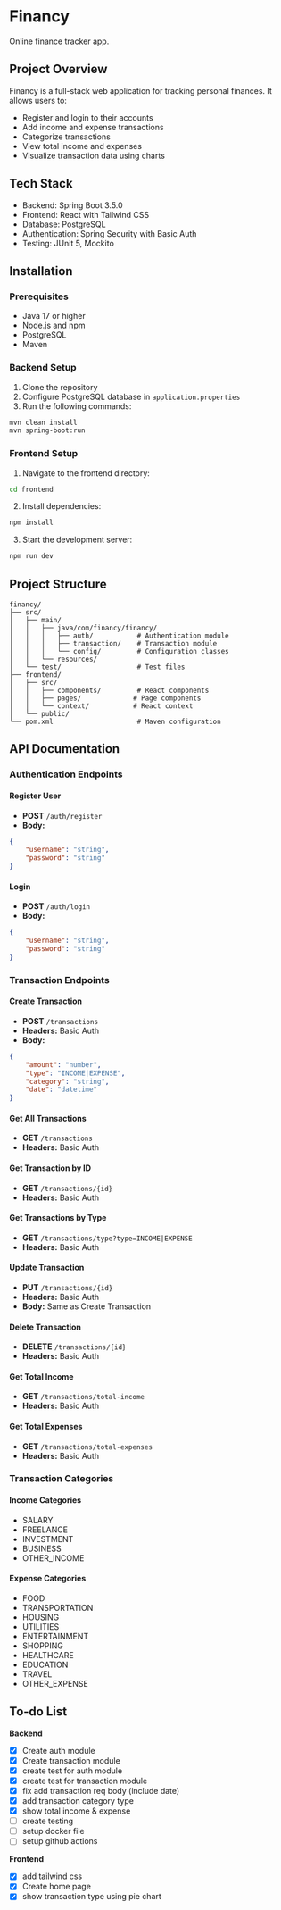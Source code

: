 # Financy
Online finance tracker app.

## Project Overview
Financy is a full-stack web application for tracking personal finances. It allows users to:
- Register and login to their accounts
- Add income and expense transactions
- Categorize transactions
- View total income and expenses
- Visualize transaction data using charts

## Tech Stack
- Backend: Spring Boot 3.5.0
- Frontend: React with Tailwind CSS
- Database: PostgreSQL
- Authentication: Spring Security with Basic Auth
- Testing: JUnit 5, Mockito

## Installation

### Prerequisites
- Java 17 or higher
- Node.js and npm
- PostgreSQL
- Maven

### Backend Setup
1. Clone the repository
2. Configure PostgreSQL database in `application.properties`
3. Run the following commands:
```bash
mvn clean install
mvn spring-boot:run
```

### Frontend Setup
1. Navigate to the frontend directory:
```bash
cd frontend
```
2. Install dependencies:
```bash
npm install
```
3. Start the development server:
```bash
npm run dev
```

## Project Structure
```
financy/
├── src/
│   ├── main/
│   │   ├── java/com/financy/financy/
│   │   │   ├── auth/           # Authentication module
│   │   │   ├── transaction/    # Transaction module
│   │   │   └── config/         # Configuration classes
│   │   └── resources/
│   └── test/                   # Test files
├── frontend/
│   ├── src/
│   │   ├── components/         # React components
│   │   ├── pages/             # Page components
│   │   └── context/           # React context
│   └── public/
└── pom.xml                     # Maven configuration
```

## API Documentation

### Authentication Endpoints

#### Register User
- **POST** `/auth/register`
- **Body:**
```json
{
    "username": "string",
    "password": "string"
}
```

#### Login
- **POST** `/auth/login`
- **Body:**
```json
{
    "username": "string",
    "password": "string"
}
```

### Transaction Endpoints

#### Create Transaction
- **POST** `/transactions`
- **Headers:** Basic Auth
- **Body:**
```json
{
    "amount": "number",
    "type": "INCOME|EXPENSE",
    "category": "string",
    "date": "datetime"
}
```

#### Get All Transactions
- **GET** `/transactions`
- **Headers:** Basic Auth

#### Get Transaction by ID
- **GET** `/transactions/{id}`
- **Headers:** Basic Auth

#### Get Transactions by Type
- **GET** `/transactions/type?type=INCOME|EXPENSE`
- **Headers:** Basic Auth

#### Update Transaction
- **PUT** `/transactions/{id}`
- **Headers:** Basic Auth
- **Body:** Same as Create Transaction

#### Delete Transaction
- **DELETE** `/transactions/{id}`
- **Headers:** Basic Auth

#### Get Total Income
- **GET** `/transactions/total-income`
- **Headers:** Basic Auth

#### Get Total Expenses
- **GET** `/transactions/total-expenses`
- **Headers:** Basic Auth

### Transaction Categories
#### Income Categories
- SALARY
- FREELANCE
- INVESTMENT
- BUSINESS
- OTHER_INCOME

#### Expense Categories
- FOOD
- TRANSPORTATION
- HOUSING
- UTILITIES
- ENTERTAINMENT
- SHOPPING
- HEALTHCARE
- EDUCATION
- TRAVEL
- OTHER_EXPENSE

## To-do List

**Backend**
- [x] Create auth module
- [x] Create transaction module
- [x] create test for auth module
- [x] create test for transaction module
- [x] fix add transaction req body (include date)
- [x] add transaction category type
- [x] show total income & expense
- [ ] create testing
- [ ] setup docker file
- [ ] setup github actions

**Frontend**
- [x] add tailwind css
- [x] Create home page
- [x] show transaction type using pie chart